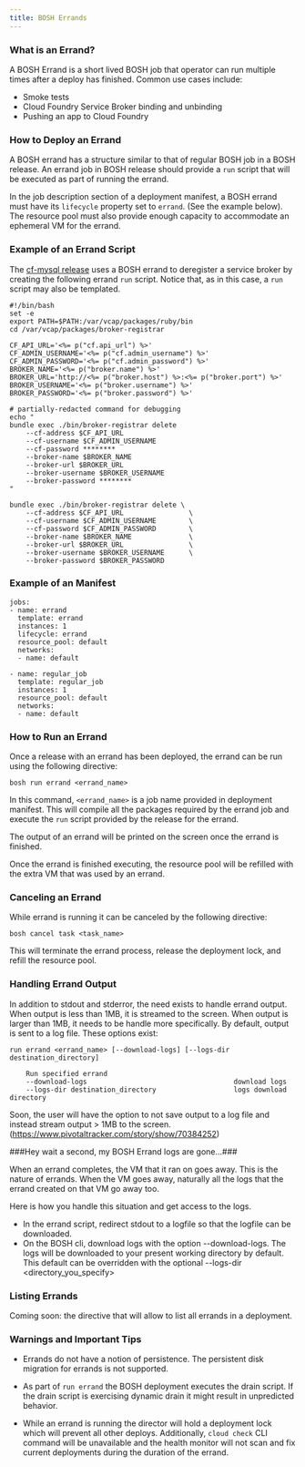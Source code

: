 ```yaml
---
title: BOSH Errands
---
```


### What is an Errand?

A BOSH Errand is a short lived BOSH job that operator can run multiple times after a deploy has finished. Common use cases include:

* Smoke tests
* Cloud Foundry Service Broker binding and unbinding
* Pushing an app to Cloud Foundry

### How to Deploy an Errand

A BOSH errand has a structure similar to that of regular BOSH job in a BOSH release. An errand job in BOSH release should provide a `run` script that will be executed as part of running the errand.

In the job description section of a deployment manifest, a BOSH errand must have its `lifecycle` property set to `errand`. (See the example below). The resource pool must also provide enough capacity to accommodate an ephemeral VM for the errand.

### Example of an Errand Script

The [cf-mysql release](https://github.com/cloudfoundry/cf-mysql-release) uses a BOSH errand to deregister a service broker by creating the following errand `run` script. Notice that, as in this case, a `run` script may also be templated.

```
#!/bin/bash
set -e
export PATH=$PATH:/var/vcap/packages/ruby/bin
cd /var/vcap/packages/broker-registrar

CF_API_URL='<%= p("cf.api_url") %>'
CF_ADMIN_USERNAME='<%= p("cf.admin_username") %>'
CF_ADMIN_PASSWORD='<%= p("cf.admin_password") %>'
BROKER_NAME='<%= p("broker.name") %>'
BROKER_URL='http://<%= p("broker.host") %>:<%= p("broker.port") %>'
BROKER_USERNAME='<%= p("broker.username") %>'
BROKER_PASSWORD='<%= p("broker.password") %>'

# partially-redacted command for debugging
echo "
bundle exec ./bin/broker-registrar delete
    --cf-address $CF_API_URL
    --cf-username $CF_ADMIN_USERNAME
    --cf-password ********
    --broker-name $BROKER_NAME
    --broker-url $BROKER_URL
    --broker-username $BROKER_USERNAME
    --broker-password ********
"

bundle exec ./bin/broker-registrar delete \
    --cf-address $CF_API_URL                \
    --cf-username $CF_ADMIN_USERNAME        \
    --cf-password $CF_ADMIN_PASSWORD        \
    --broker-name $BROKER_NAME              \
    --broker-url $BROKER_URL                \
    --broker-username $BROKER_USERNAME      \
    --broker-password $BROKER_PASSWORD
```

### Example of an Manifest

```
jobs:
- name: errand
  template: errand
  instances: 1
  lifecycle: errand
  resource_pool: default
  networks:
  - name: default

- name: regular_job
  template: regular_job
  instances: 1
  resource_pool: default
  networks:
  - name: default
```

### How to Run an Errand

Once a release with an errand has been deployed, the errand can be run using the following directive:

`bosh run errand <errand_name>`

In this command, `<errand_name>` is a job name provided in deployment manifest. This will compile all the packages required by the errand job and execute the `run` script provided by the release for the errand.

The output of an errand will be printed on the screen once the errand is finished.

Once the errand is finished executing, the resource pool will be refilled with the extra VM that was used by an errand.

### Canceling an Errand

While errand is running it can be canceled by the following directive:

`bosh cancel task <task_name>`

This will terminate the errand process, release the deployment lock, and refill the resource pool.

### Handling Errand Output

In addition to stdout and stderror, the need exists to handle errand output.  When output is less than 1MB, it  is streamed to the screen. When output is larger than 1MB, it needs to be handle more specifically. By default, output is sent to a log file. These options exist:


`run errand <errand_name> [--download-logs] [--logs-dir  destination_directory]`

```
    Run specified errand
    --download-logs                                    download logs
    --logs-dir destination_directory                   logs download directory
```

Soon, the user will have the option to not save output to a log file and instead stream output > 1MB to the screen. (https://www.pivotaltracker.com/story/show/70384252)

###Hey wait a second, my BOSH Errand logs are gone…###

When an errand completes, the VM that it ran on goes away.  This is the nature of errands.  When the VM goes away, naturally all the logs that the errand created on that VM go away too.

Here is how you handle this situation and get access to the logs.  
* In the errand script, redirect stdout to a logfile so that the logfile can be downloaded.  
* On the BOSH cli, download logs with the option --download-logs.  The logs will be downloaded to your present working directory by default.  This default can  be overridden with the optional  --logs-dir <directory_you_specify> 


### Listing Errands

Coming soon: the directive that will allow to list all errands in a deployment.

### Warnings and Important Tips

* Errands do not have a notion of persistence. The persistent disk migration for errands is not supported.

* As part of `run errand` the BOSH deployment executes the drain script. If the drain script is exercising dynamic drain it might result in unpredicted behavior.

* While an errand is running the director will hold a deployment lock which will prevent all other deploys. Additionally, `cloud check` CLI command will be unavailable and the health monitor will not scan and fix current deployments during the duration of the errand.
